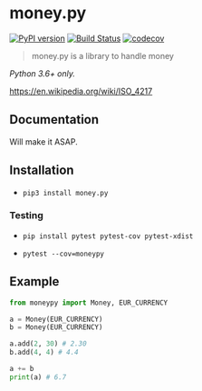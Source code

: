 # money.py
[![PyPI version](https://badge.fury.io/py/money.py.svg)](https://badge.fury.io/py/money.py)
[![Build Status](https://img.shields.io/endpoint.svg?url=https%3A%2F%2Factions-badge.atrox.dev%2Fcryptgar%2Fmoney.py%2Fbadge&style=flat)](https://actions-badge.atrox.dev/cryptgar/money.py/goto)
[![codecov](https://codecov.io/gh/cryptgar/money.py/branch/master/graph/badge.svg)](https://codecov.io/gh/cryptgar/money.py)

> money.py is a library to handle money

*Python 3.6+ only.*

https://en.wikipedia.org/wiki/ISO_4217

## Documentation

Will make it ASAP.

## Installation

- ``pip3 install money.py``

### Testing

- `pip install pytest pytest-cov pytest-xdist`

- `pytest --cov=moneypy`

## Example

```python
from moneypy import Money, EUR_CURRENCY

a = Money(EUR_CURRENCY)
b = Money(EUR_CURRENCY)

a.add(2, 30) # 2.30
b.add(4, 4) # 4.4

a += b
print(a) # 6.7
```
